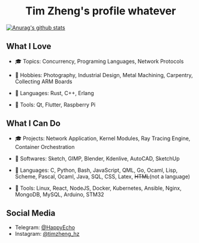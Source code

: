 # <div align="center"> Tim Zheng's profile whatever </div>

[![Anurag's github stats](https://github-readme-stats.vercel.app/api?username=ultrasilicon&count_private=true&show_icons=true&theme=buefy)](https://github.com/anuraghazra/github-readme-stats)

## What I Love

* 🎓 Topics: Concurrency, Programing Languages, Network Protocols
* 🧋 Hobbies: Photography, Industrial Design, Metal Machining, Carpentry, Collecting ARM Boards

* 🐫 Languages: Rust, C++, Erlang
* 🔧 Tools: Qt, Flutter, Raspberry Pi

## What I Can Do 

* 🎓 Projects: Network Application, Kernel Modules, Ray Tracing Engine, Container Orchestration
* 🧋 Softwares: Sketch, GIMP, Blender, Kdenlive, AutoCAD, SketchUp

* 🐫 Languages: C, Python, Bash, JavaScript, QML, Go, Ocaml, Lisp, Scheme, Pascal, Ocaml, Java, SQL, CSS, Latex, <s>HTML</s>(not a language)
* 🔧 Tools: Linux, React, NodeJS, Docker, Kubernetes, Ansible, Nginx, MongoDB, MySQL, Arduino, STM32

## Social Media
* Telegram: [@HappyEcho](https://t.me/HappyEcho)
* Instagram: [@timzheng_hz](https://www.instagram.com/timzheng_hz/)

